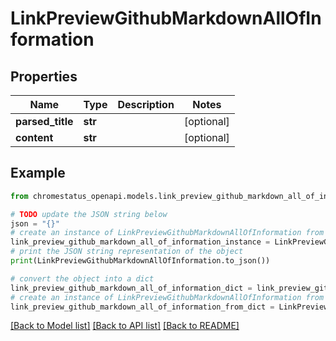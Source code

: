 # LinkPreviewGithubMarkdownAllOfInformation


## Properties

Name | Type | Description | Notes
------------ | ------------- | ------------- | -------------
**parsed_title** | **str** |  | [optional] 
**content** | **str** |  | [optional] 

## Example

```python
from chromestatus_openapi.models.link_preview_github_markdown_all_of_information import LinkPreviewGithubMarkdownAllOfInformation

# TODO update the JSON string below
json = "{}"
# create an instance of LinkPreviewGithubMarkdownAllOfInformation from a JSON string
link_preview_github_markdown_all_of_information_instance = LinkPreviewGithubMarkdownAllOfInformation.from_json(json)
# print the JSON string representation of the object
print(LinkPreviewGithubMarkdownAllOfInformation.to_json())

# convert the object into a dict
link_preview_github_markdown_all_of_information_dict = link_preview_github_markdown_all_of_information_instance.to_dict()
# create an instance of LinkPreviewGithubMarkdownAllOfInformation from a dict
link_preview_github_markdown_all_of_information_from_dict = LinkPreviewGithubMarkdownAllOfInformation.from_dict(link_preview_github_markdown_all_of_information_dict)
```
[[Back to Model list]](../README.md#documentation-for-models) [[Back to API list]](../README.md#documentation-for-api-endpoints) [[Back to README]](../README.md)


